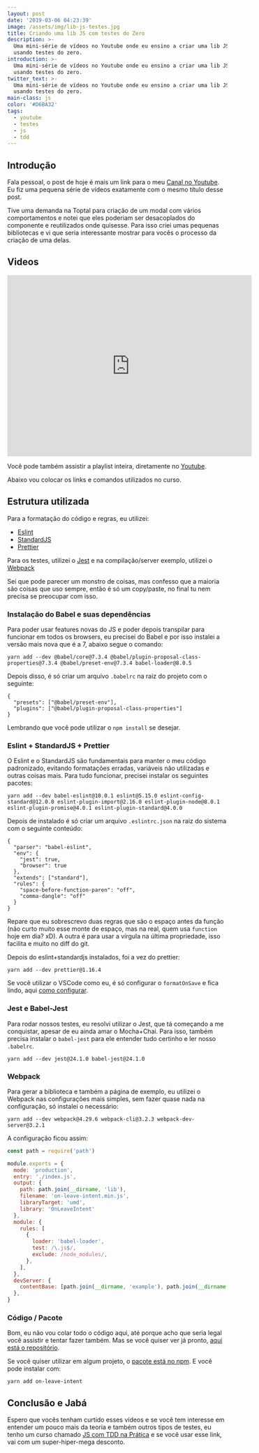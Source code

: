 ```yaml
---
layout: post
date: '2019-03-06 04:23:39'
image: /assets/img/lib-js-testes.jpg
title: Criando uma lib JS com testes do Zero
description: >-
  Uma mini-série de vídeos no Youtube onde eu ensino a criar uma lib JS simples
  usando testes do zero.
introduction: >-
  Uma mini-série de vídeos no Youtube onde eu ensino a criar uma lib JS simples
  usando testes do zero.
twitter_text: >-
  Uma mini-série de vídeos no Youtube onde eu ensino a criar uma lib JS simples
  usando testes do zero.
main-class: js
color: '#D6BA32'
tags:
  - youtube
  - testes
  - js
  - tdd
---
```

## Introdução

Fala pessoal, o post de hoje é mais um link para o meu [Canal no Youtube](https://www.youtube.com/WillianJustenCursos). Eu fiz uma pequena série de vídeos exatamente com o mesmo título desse post.

Tive uma demanda na Toptal para criação de um modal com vários comportamentos  e notei que eles poderiam ser desacoplados do componente e reutilizados onde quisesse. Para isso criei umas pequenas bibliotecas e vi que seria interessante mostrar para vocês o processo da criação de uma delas.

## Videos

<iframe width="560" height="415" src="https://www.youtube.com/embed/nrNvUDPKcBk" frameborder="0" allow="accelerometer; autoplay; encrypted-media; gyroscope; picture-in-picture" allowfullscreen></iframe>

Você pode também assistir a playlist inteira, diretamente no [Youtube](https://www.youtube.com/watch?v=nrNvUDPKcBk&list=PLlAbYrWSYTiPR9DhcL9-22W-E-p8LmDOJ).

Abaixo vou colocar os links e comandos utilizados no curso.

## Estrutura utilizada

Para a formatação do código e regras, eu utilizei:

- [Eslint](https://eslint.org/)
- [StandardJS](https://standardjs.com/)
- [Prettier](https://prettier.io/)

Para os testes, utilizei o [Jest](https://jestjs.io/) e na compilação/server exemplo, utilizei o [Webpack](https://webpack.js.org/)

Sei que pode parecer um monstro de coisas, mas confesso que a maioria são coisas que uso sempre, então é só um copy/paste, no final tu nem precisa se preocupar com isso.

### Instalação do Babel e suas dependências

Para poder usar features novas do JS e poder depois transpilar para funcionar em todos os browsers, eu precisei do Babel e por isso instalei a versão mais nova que é a 7, abaixo segue o comando:

```
yarn add --dev @babel/core@7.3.4 @babel/plugin-proposal-class-properties@7.3.4 @babel/preset-env@7.3.4 babel-loader@8.0.5
```

Depois disso, é só criar um arquivo `.babelrc` na raiz do projeto com o seguinte:

```
{
  "presets": ["@babel/preset-env"],
  "plugins": ["@babel/plugin-proposal-class-properties"]
}
```

Lembrando que você pode utilizar o `npm install` se desejar.

### Eslint + StandardJS + Prettier

O Eslint e o StandardJS são fundamentais para manter o meu código padronizado, evitando formatações erradas, variáveis não utilizadas e outras coisas mais. Para tudo funcionar, precisei instalar os seguintes pacotes:

```
yarn add --dev babel-eslint@10.0.1 eslint@5.15.0 eslint-config-standard@12.0.0 eslint-plugin-import@2.16.0 eslint-plugin-node@8.0.1 eslint-plugin-promise@4.0.1 eslint-plugin-standard@4.0.0
```

Depois de instalado é só criar um arquivo `.eslintrc.json` na raiz do sistema com o seguinte conteúdo:

```
{
  "parser": "babel-eslint",
  "env": {
    "jest": true,
    "browser": true
  },
  "extends": ["standard"],
  "rules": {
    "space-before-function-paren": "off",
    "comma-dangle": "off"
  }
}
```

Repare que eu sobrescrevo duas regras que são o espaço antes da função (não curto muito esse monte de espaço, mas na real, quem usa `function` hoje em dia? xD). A outra é para usar a vírgula na última propriedade, isso facilita e muito no diff do git.

Depois do eslint+standardjs instalados, foi a vez do prettier:

```
yarn add --dev prettier@1.16.4
```

Se você utilizar o VSCode como eu, é só configurar o `formatOnSave` e fica lindo, aqui [como configurar](https://marketplace.visualstudio.com/items?itemName=esbenp.prettier-vscode).

### Jest e Babel-Jest

Para rodar nossos testes, eu resolvi utilizar o Jest, que tá começando a me conquistar, apesar de eu ainda amar o Mocha+Chai. Para isso, também precisa instalar o `babel-jest` para ele entender tudo certinho e ler nosso `.babelrc`.

```
yarn add --dev jest@24.1.0 babel-jest@24.1.0
```

### Webpack

Para gerar a biblioteca e também a página de exemplo, eu utilizei o Webpack nas configurações mais simples, sem fazer quase nada na configuração, só instalei o necessário:

```
yarn add --dev webpack@4.29.6 webpack-cli@3.2.3 webpack-dev-server@3.2.1
```

A configuração ficou assim:

```js
const path = require('path')

module.exports = {
  mode: 'production',
  entry: './index.js',
  output: {
    path: path.join(__dirname, 'lib'),
    filename: 'on-leave-intent.min.js',
    libraryTarget: 'umd',
    library: 'OnLeaveIntent'
  },
  module: {
    rules: [
      {
        loader: 'babel-loader',
        test: /\.js$/,
        exclude: /node_modules/,
      },
    ],
  },
  devServer: {
    contentBase: [path.join(__dirname, 'example'), path.join(__dirname, 'lib')],
  },
}
```

### Código / Pacote

Bom, eu não vou colar todo o código aqui, até porque acho que seria legal você assistir e tentar fazer também. Mas se você quiser ver já pronto, [aqui está o repositório](https://github.com/willianjusten/on-leave-intent).

Se você quiser utilizar em algum projeto, o [pacote está no npm](https://www.npmjs.com/package/on-leave-intent). E você pode instalar com:

```
yarn add on-leave-intent
```

## Conclusão e Jabá

Espero que vocês tenham curtido esses vídeos e se você tem interesse em entender um pouco mais da teoria e também outros tipos de testes, eu tenho um curso chamado [JS com TDD na Prática](https://www.udemy.com/js-com-tdd-na-pratica/?couponCode=SEGUIDORBLOG) e se você usar esse link, vai com um super-hiper-mega desconto.

